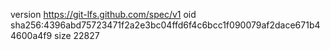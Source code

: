 version https://git-lfs.github.com/spec/v1
oid sha256:4396abd75723471f2a2e3bc04ffd6f4c6bcc1f090079af2dace671b44600a4f9
size 22827

